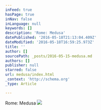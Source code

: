 ```yaml
---
inFeed: true
hasPage: true
inNav: false
inLanguage: null
keywords: []
description: 'Rome: Medusa'
datePublished: '2016-05-18T21:13:04.409Z'
dateModified: '2016-05-18T16:59:25.973Z'
title: ''
author: []
sourcePath: _posts/2016-05-15-medusa.md
authors: []
publisher: null
starred: false
url: medusa/index.html
_context: 'http://schema.org'
_type: Article

---
```

Rome: Medusa
![](https://the-grid-user-content.s3-us-west-2.amazonaws.com/c3bf245d-e20f-43b7-8152-194b47cb1788.jpg)